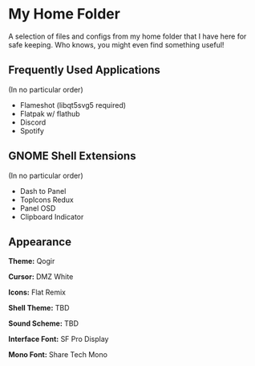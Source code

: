 # My Home Folder
A selection of files and configs from my home folder that I have here for safe keeping. Who knows, you might even find something useful!

## Frequently Used Applications
(In no particular order)
- Flameshot (libqt5svg5 required)
- Flatpak w/ flathub
- Discord
- Spotify

## GNOME Shell Extensions
(In no particular order)
- Dash to Panel
- TopIcons Redux
- Panel OSD
- Clipboard Indicator

## Appearance
**Theme:** Qogir

**Cursor:** DMZ White

**Icons:** Flat Remix

**Shell Theme:** TBD

**Sound Scheme:** TBD

**Interface Font:** SF Pro Display

**Mono Font:** Share Tech Mono
